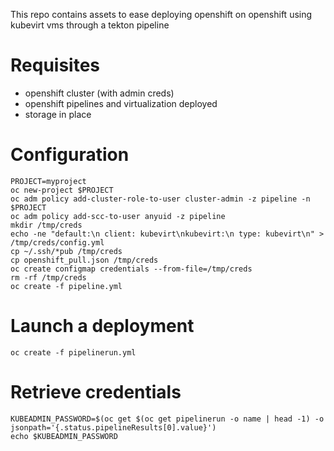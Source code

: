 This repo contains assets to ease deploying openshift on openshift using kubevirt vms through a tekton pipeline

# Requisites

- openshift cluster (with admin creds)
- openshift pipelines and virtualization deployed
- storage in place

# Configuration

```
PROJECT=myproject
oc new-project $PROJECT
oc adm policy add-cluster-role-to-user cluster-admin -z pipeline -n $PROJECT
oc adm policy add-scc-to-user anyuid -z pipeline
mkdir /tmp/creds
echo -ne "default:\n client: kubevirt\nkubevirt:\n type: kubevirt\n" > /tmp/creds/config.yml
cp ~/.ssh/*pub /tmp/creds
cp openshift_pull.json /tmp/creds
oc create configmap credentials --from-file=/tmp/creds
rm -rf /tmp/creds
oc create -f pipeline.yml
```

# Launch a deployment

```
oc create -f pipelinerun.yml
```

# Retrieve credentials

```
KUBEADMIN_PASSWORD=$(oc get $(oc get pipelinerun -o name | head -1) -o jsonpath='{.status.pipelineResults[0].value}')
echo $KUBEADMIN_PASSWORD
```
